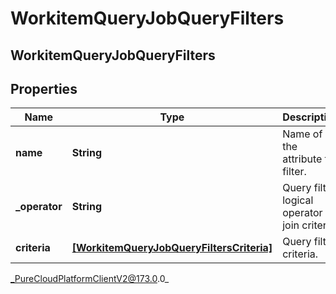 # WorkitemQueryJobQueryFilters

## WorkitemQueryJobQueryFilters

## Properties

|Name | Type | Description | Notes|
|------------ | ------------- | ------------- | -------------|
| **name** | **String** | Name of the attribute to filter. | |
| **_operator** | **String** | Query filter logical operator to join criteria. | [optional] |
| **criteria** | [**[WorkitemQueryJobQueryFiltersCriteria]**]([WorkitemQueryJobQueryFiltersCriteria]) | Query filter criteria. | |



_PureCloudPlatformClientV2@173.0.0_

